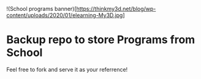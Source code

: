 !(School programs banner)[https://thinkmy3d.net/blog/wp-content/uploads/2020/01/elearning-My3D.jpg]
# Backup repo to store Programs from School
Feel free to fork and serve it as your referrence!
